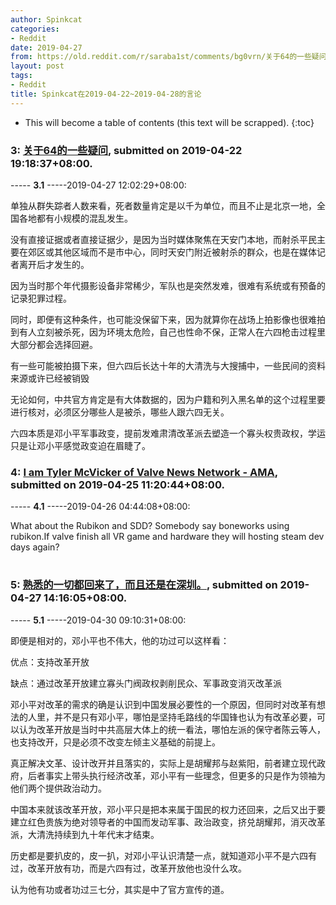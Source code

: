 ```yaml
---
author: Spinkcat
categories:
- Reddit
date: 2019-04-27
from: https://old.reddit.com/r/saraba1st/comments/bg0vrn/关于64的一些疑问/
layout: post
tags:
- Reddit
title: Spinkcat在2019-04-22~2019-04-28的言论
---
```


* This will become a table of contents (this text will be scrapped).
{:toc}

### 3: [关于64的一些疑问](https://old.reddit.com/r/saraba1st/comments/bg0vrn/关于64的一些疑问/), submitted on 2019-04-22 19:18:37+08:00.

----- __3.1__ -----2019-04-27 12:02:29+08:00:

单独从群失踪者人数来看，死者数量肯定是以千为单位，而且不止是北京一地，全国各地都有小规模的混乱发生。

没有直接证据或者直接证据少，是因为当时媒体聚焦在天安门本地，而射杀平民主要在郊区或其他区域而不是市中心，同时天安门附近被射杀的群众，也是在媒体记者离开后才发生的。

因为当时那个年代摄影设备非常稀少，军队也是突然发难，很难有系统或有预备的记录犯罪过程。

同时，即便有这种条件，也可能没保留下来，因为就算你在战场上拍影像也很难拍到有人立刻被杀死，因为环境太危险，自己也性命不保，正常人在六四枪击过程里大部分都会选择回避。

有一些可能被拍摄下来，但六四后长达十年的大清洗与大搜捕中，一些民间的资料来源或许已经被销毁

无论如何，中共官方肯定是有大体数据的，因为户籍和列入黑名单的这个过程里要进行核对，必须区分哪些人是被杀，哪些人跟六四无关。

六四本质是邓小平军事政变，提前发难肃清改革派去塑造一个寡头权贵政权，学运只是让邓小平感觉政变迫在眉睫了。

### 4: [I am Tyler McVicker of Valve News Network - AMA](https://old.reddit.com/r/ValveIndex/comments/bh3v3c/i_am_tyler_mcvicker_of_valve_news_network_ama/), submitted on 2019-04-25 11:20:44+08:00.

----- __4.1__ -----2019-04-26 04:44:08+08:00:

What about  the Rubikon and SDD? Somebody say boneworks using rubikon.If valve finish all VR game and hardware they will hosting  steam dev days again?

#

### 5: [熟悉的一切都回来了，而且还是在深圳。](https://old.reddit.com/r/saraba1st/comments/bhw9va/熟悉的一切都回来了而且还是在深圳/), submitted on 2019-04-27 14:16:05+08:00.

----- __5.1__ -----2019-04-30 09:10:31+08:00:

即便是相对的，邓小平也不伟大，他的功过可以这样看：

优点：支持改革开放

缺点：通过改革开放建立寡头门阀政权剥削民众、军事政变消灭改革派

邓小平对改革的需求的确是认识到中国发展必要性的一个原因，但同时对改革有想法的人里，并不是只有邓小平，哪怕是坚持毛路线的华国锋也认为有改革必要，可以认为改革开放是当时中共高层大体上的统一看法，哪怕左派的保守者陈云等人，也支持改开，只是必须不改变左倾主义基础的前提上。

真正解决文革、设计改开并且落实的，实际上是胡耀邦与赵紫阳，前者建立现代政府，后者事实上带头执行经济改革，邓小平有一些理念，但更多的只是作为领袖为他们两个提供政治动力。

中国本来就该改革开放，邓小平只是把本来属于国民的权力还回来，之后又出于要建立红色贵族为绝对领导者的中国而发动军事、政治政变，挤兑胡耀邦，消灭改革派，大清洗持续到九十年代末才结束。

历史都是要扒皮的，皮一扒，对邓小平认识清楚一点，就知道邓小平不是六四有过，改革开放有功，而是六四有过，改革开放他也没什么攻。

认为他有功或者功过三七分，其实是中了官方宣传的道。

